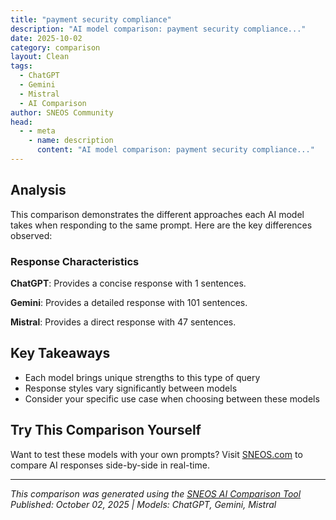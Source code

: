 ```yaml
---
title: "payment security compliance"
description: "AI model comparison: payment security compliance..."
date: 2025-10-02
category: comparison
layout: Clean
tags:
  - ChatGPT
  - Gemini
  - Mistral
  - AI Comparison
author: SNEOS Community
head:
  - - meta
    - name: description
      content: "AI model comparison: payment security compliance..."
---
```


<ChatComparison
  title="payment security compliance"
  prompt="payment security compliance"
  :responses='{"ChatGPT": "Payment security compliance refers to adherence to standards and regulations designed to protect sensitive payment information during processing, storage, and transmission. Organizations involved in payment processing must comply with various regulations and standards to safeguard customer data and prevent fraud.\n\n### Key Standards and Regulations\n\n1. **Payment Card Industry Data Security Standard (PCI DSS)**:\n - The PCI DSS is a set of security standards designed to ensure that all companies that accept, process, store, or transmit credit card information maintain a secure environment.\n - Key requirements of PCI DSS include:\n - Building and maintaining a secure network (firewalls, encryption).\n - Protecting cardholder data.\n - Maintaining a vulnerability management program (regularly updated anti-virus software).\n - Implementing strong access control measures (restricting access to cardholder data).\n - Regularly monitoring and testing networks (tracking and monitoring all access).\n - Maintaining an information security policy.\n\n2. **General Data Protection Regulation (GDPR)**:\n - Although GDPR primarily addresses the protection of personal data in the European Union, it includes specific provisions that affect how payment data is handled when it contains personal information.\n\n3. **Federal Information Security Management Act (FISMA)**:\n - Relevant for U.S. government agencies and associated contractors, FISMA establishes a framework for protecting government information, including payment data.\n\n4. **Gramm-Leach-Bliley Act (GLBA)**:\n - This U.S. law mandates financial institutions to protect consumer financial information, which encompasses payment information.\n\n5. **State Regulations (e.g., CCPA, NY Shield Act)**:\n - Various state laws impose additional requirements on how organizations manage payment information, especially regarding consumer rights and data protection.\n\n### Best Practices for Payment Security Compliance\n\n1. **Data Encryption**:\n - Use strong encryption methods for data at rest and in transit to protect sensitive payment information from unauthorized access.\n\n2. **Access Control**:\n - Implement strict access control policies that limit access to sensitive information based on the principle of least privilege.\n\n3. **Regular Audits and Assessments**:\n - Conduct regular security audits and risk assessments to identify vulnerabilities and ensure compliance with relevant standards.\n\n4. **Employee Training**:\n - Provide regular training to employees about security practices, phishing awareness, and compliance requirements.\n\n5. **Incident Response Plan**:\n - Develop and maintain an incident response plan to quickly address potential breaches or security incidents.\n\n6. **Secure Payment Processing Equipment**:\n - Ensure that all payment terminals and point-of-sale systems are secured, regularly updated, and comply with industry standards.\n\n### Conclusion\n\nCompliance with payment security standards not only protects sensitive customer information but also fosters trust and confidence in payment systems. Organizations must stay informed about the evolving landscape of regulations and standards to achieve ongoing compliance and security.", "Gemini": "Payment security compliance refers to the processes and standards that organizations must follow to protect sensitive payment data, such as credit card numbers, bank account information, and other personal details used in financial transactions. This compliance is crucial for preventing fraud, data breaches, and maintaining customer trust.\n\nHere\u0027s a breakdown of key aspects:\n\n**1. Why is Payment Security Compliance Important?**\n\n* **Protecting Sensitive Data:** The primary goal is to safeguard payment data from unauthorized access, use, disclosure, disruption, modification, or destruction. A breach can be incredibly damaging to customers and the business.\n* **Preventing Fraud:** Strong security measures make it harder for criminals to steal data and commit fraud, reducing financial losses for both the business and its customers.\n* **Maintaining Customer Trust:** Customers are more likely to do business with companies that demonstrate a commitment to protecting their financial information. A data breach can erode customer trust and damage a brand\u0027s reputation.\n* **Legal and Regulatory Requirements:** Many laws and regulations mandate specific security measures for handling payment data. Failure to comply can result in hefty fines, legal action, and restrictions on business operations.\n* **Business Continuity:** A security incident can disrupt business operations, potentially leading to revenue loss and other costs. Strong security practices help ensure business continuity.\n\n**2. Key Regulations and Standards:**\n\n* **PCI DSS (Payment Card Industry Data Security Standard):** This is the most widely recognized and important standard for organizations that handle credit card data. It applies to all merchants and service providers that store, process, or transmit cardholder data. It\u0027s not a law, but card brands (Visa, Mastercard, American Express, etc.) enforce it through contracts with acquiring banks. Non-compliance can lead to fines, increased transaction fees, and even the inability to accept card payments.\n* **GDPR (General Data Protection Regulation):** While primarily focused on general data privacy, GDPR also applies to payment data if it involves personal information of EU residents. It requires organizations to implement appropriate technical and organizational measures to protect personal data, including payment information.\n* **CCPA (California Consumer Privacy Act):** Similar to GDPR, CCPA gives California residents rights over their personal data, which includes payment information.\n* **State-Specific Laws:** Many US states have their own data breach notification laws and other regulations that may impact payment security. Businesses must be aware of the specific laws in the states where they operate.\n* **Other Industry Standards:** Depending on the industry, other standards may be relevant, such as HIPAA (Health Insurance Portability and Accountability Act) for healthcare providers that process patient payments.\n\n**3. Key Components of Payment Security Compliance (Specifically related to PCI DSS):**\n\nThe PCI DSS framework outlines 12 main requirements, grouped into 6 control objectives:\n\n* **Build and Maintain a Secure Network and Systems:**\n * **Requirement 1: Install and maintain a firewall configuration to protect cardholder data.** This involves setting up firewalls to restrict access to systems and networks that handle cardholder data.\n * **Requirement 2: Do not use vendor-supplied defaults for system passwords and other security parameters.** Change default passwords and security settings on all systems and devices to prevent unauthorized access.\n\n* **Protect Cardholder Data:**\n * **Requirement 3: Protect stored cardholder data.** Implement encryption, tokenization, or other methods to protect cardholder data at rest (e.g., on servers, databases, and physical media). Minimize data storage whenever possible.\n * **Requirement 4: Encrypt transmission of cardholder data across open, public networks.** Use strong encryption protocols (e.g., TLS/SSL) to protect cardholder data during transmission over the internet or other public networks.\n\n* **Maintain a Vulnerability Management Program:**\n * **Requirement 5: Protect all systems against malware and regularly update anti-virus software or programs.** Implement and maintain anti-malware software on all systems to detect and prevent malware infections. Keep the software up-to-date with the latest signatures.\n * **Requirement 6: Develop and maintain secure systems and applications.** Regularly update and patch systems and applications to address security vulnerabilities. Implement a vulnerability management program to identify and remediate vulnerabilities.\n\n* **Implement Strong Access Control Measures:**\n * **Requirement 7: Restrict access to cardholder data by business need to know.** Implement access control mechanisms to limit access to cardholder data to only those individuals who require it to perform their job duties.\n * **Requirement 8: Identify and authenticate access to system components.** Use strong authentication methods (e.g., multi-factor authentication) to verify the identity of users accessing systems that handle cardholder data.\n * **Requirement 9: Restrict physical access to cardholder data.** Implement physical security measures to restrict access to buildings, rooms, and equipment that store, process, or transmit cardholder data.\n\n* **Regularly Monitor and Test Networks:**\n * **Requirement 10: Track and monitor all access to network resources and cardholder data.** Implement audit logging to track all access to systems and data. Regularly review audit logs to identify suspicious activity.\n * **Requirement 11: Regularly test security systems and processes.** Conduct regular vulnerability scans, penetration tests, and other security assessments to identify weaknesses in security systems and processes.\n\n* **Maintain an Information Security Policy:**\n * **Requirement 12: Maintain a policy that addresses information security for all personnel.** Develop and maintain a comprehensive information security policy that outlines security procedures and responsibilities for all employees, contractors, and other users. Provide regular security awareness training.\n\n**4. How to Achieve and Maintain Payment Security Compliance:**\n\n* **Assess Your Environment:** Conduct a thorough assessment of your payment processing environment to identify all systems, processes, and locations where cardholder data is stored, processed, or transmitted.\n* **Develop a Compliance Plan:** Based on the assessment, develop a detailed plan that outlines the steps you will take to achieve and maintain compliance with the relevant regulations and standards.\n* **Implement Security Controls:** Implement the security controls outlined in the compliance plan, such as firewalls, encryption, access controls, and anti-malware software.\n* **Document Your Security Policies and Procedures:** Document all security policies and procedures in a clear and concise manner. This documentation should be readily available to all relevant personnel.\n* **Train Your Employees:** Provide regular security awareness training to all employees, contractors, and other users. This training should cover topics such as data security best practices, phishing awareness, and incident response procedures.\n* **Regularly Monitor and Test Your Security Controls:** Regularly monitor and test your security controls to ensure they are working effectively. Conduct vulnerability scans, penetration tests, and other security assessments.\n* **Remediate Any Identified Vulnerabilities:** Promptly remediate any vulnerabilities identified during security assessments.\n* **Maintain Compliance Documentation:** Maintain accurate and up-to-date documentation of your compliance efforts. This documentation will be required for audits and assessments.\n* **Work with Qualified Security Assessors (QSAs):** For PCI DSS compliance, consider working with a QSA to assess your environment and validate your compliance efforts. A QSA can provide expert guidance and help you navigate the complexities of the standard.\n* **Stay Up-to-Date:** Payment security regulations and standards are constantly evolving. Stay informed about the latest changes and update your security practices accordingly.\n\n**5. Technologies and Solutions that Aid in Compliance:**\n\n* **Encryption:** Encrypting data at rest and in transit is crucial. This includes using strong encryption algorithms and proper key management practices.\n* **Tokenization:** Replacing sensitive data with non-sensitive tokens. The actual card number is never stored or transmitted by the merchant.\n* **Firewalls:** Controlling network traffic and preventing unauthorized access.\n* **Intrusion Detection/Prevention Systems (IDS/IPS):** Monitoring network traffic for malicious activity and automatically blocking or mitigating threats.\n* **Vulnerability Scanners:** Identifying security vulnerabilities in systems and applications.\n* **Security Information and Event Management (SIEM) Systems:** Collecting and analyzing security logs to detect suspicious activity and potential security incidents.\n* **Endpoint Protection Platforms (EPP):** Protecting endpoints (e.g., computers, laptops, mobile devices) from malware and other threats.\n* **Access Control Systems:** Restricting access to systems and data based on user roles and permissions.\n* **Multi-Factor Authentication (MFA):** Requiring users to provide multiple forms of authentication to access systems and data.\n* **Payment Gateways:** Using secure payment gateways to process transactions, which often handle PCI DSS compliance on behalf of the merchant.\n* **Cloud Security Solutions:** Utilizing cloud security solutions to protect data and applications in the cloud.\n* **Data Loss Prevention (DLP) Solutions:** Preventing sensitive data from leaving the organization\u0027s control.\n\n**6. Choosing a Payment Processor:**\n\nIf you\u0027re a merchant, carefully select a payment processor that is PCI DSS compliant and offers robust security features. They often take on a significant portion of the compliance burden.\n\n**In Conclusion:**\n\nPayment security compliance is an ongoing process, not a one-time event. It requires a proactive and comprehensive approach to protect sensitive payment data and maintain customer trust. By understanding the key regulations and standards, implementing appropriate security controls, and regularly monitoring and testing your security practices, you can minimize the risk of data breaches and fraud, and ensure the long-term success of your business.\n", "Mistral": "Payment security compliance refers to the adherence to standards and regulations designed to protect sensitive payment information and ensure the security of payment transactions. This is crucial for businesses that handle credit card information, as it helps prevent fraud, data breaches, and other security incidents. Here are some key aspects of payment security compliance:\n\n### 1. **PCI DSS (Payment Card Industry Data Security Standard)**\n - **Overview**: PCI DSS is a set of security standards designed to ensure that all companies that accept, process, store, or transmit credit card information maintain a secure environment.\n - **Requirements**:\n - **Build and Maintain a Secure Network**: Install and maintain a firewall configuration to protect cardholder data. Use vendor-supplied defaults for system passwords and other security parameters.\n - **Protect Cardholder Data**: Protect stored cardholder data. Encrypt transmission of cardholder data across open, public networks.\n - **Maintain a Vulnerability Management Program**: Use and regularly update anti-virus software or programs. Develop and maintain secure systems and applications.\n - **Implement Strong Access Control Measures**: Restrict access to cardholder data by business need-to-know. Assign a unique ID to each person with computer access. Restrict physical access to cardholder data.\n - **Regularly Monitor and Test Networks**: Track and monitor all access to network resources and cardholder data. Regularly test security systems and processes.\n - **Maintain an Information Security Policy**: Maintain a policy that addresses information security for all personnel.\n\n### 2. **GDPR (General Data Protection Regulation)**\n - **Overview**: GDPR is a regulation in EU law on data protection and privacy in the European Union and the European Economic Area. It also addresses the transfer of personal data outside the EU and EEA areas.\n - **Requirements**:\n - **Data Protection Principles**: Lawfulness, fairness, and transparency; purpose limitation; data minimization; accuracy; storage limitation; integrity and confidentiality.\n - **Rights of Individuals**: Right to be informed, right of access, right to rectification, right to erasure, right to restrict processing, right to data portability, right to object, rights related to automated decision-making and profiling.\n - **Accountability and Governance**: Implement appropriate technical and organizational measures to ensure and demonstrate compliance.\n\n### 3. **PSD2 (Payment Services Directive 2)**\n - **Overview**: PSD2 is an EU directive that aims to increase competition and participation in the payments industry from non-banks and to create a level playing field by harmonizing consumer protection and the rights and obligations for payment providers and users.\n - **Requirements**:\n - **Strong Customer Authentication (SCA)**: Requires additional authentication steps for online payments.\n - **Open Banking**: Allows third-party providers to access bank accounts with the account holder\u0027s consent.\n\n### 4. **EMV (Europay, Mastercard, and Visa)**\n - **Overview**: EMV is a global standard for credit and debit payment cards based on chip card technology.\n - **Requirements**:\n - **Chip and PIN**: Ensures that the cardholder\u0027s identity is verified through a PIN rather than a signature.\n - **Contactless Payments**: Supports contactless transactions for faster and more secure payments.\n\n### 5. **Other Regulations and Standards**\n - **HIPAA (Health Insurance Portability and Accountability Act)**: For healthcare organizations handling payment information.\n - **SOX (Sarbanes-Oxley Act)**: For publicly traded companies to ensure accurate financial reporting.\n - **FISMA (Federal Information Security Management Act)**: For federal agencies and contractors to protect government information.\n\n### Best Practices for Payment Security Compliance\n1. **Regular Audits and Assessments**: Conduct regular security audits and vulnerability assessments.\n2. **Employee Training**: Ensure that all employees are trained on security best practices and compliance requirements.\n3. **Encryption**: Use encryption for data at rest and in transit.\n4. **Access Controls**: Implement strict access controls to limit who can access sensitive data.\n5. **Incident Response Plan**: Have a well-defined incident response plan to handle security breaches.\n6. **Third-Party Management**: Ensure that third-party vendors and service providers also comply with relevant security standards.\n\nBy adhering to these standards and best practices, businesses can significantly reduce the risk of data breaches and ensure the security of payment transactions."}' 
  published-date="12:02"
/>

## Analysis

This comparison demonstrates the different approaches each AI model takes when responding to the same prompt. Here are the key differences observed:

### Response Characteristics

**ChatGPT**: Provides a concise response with 1 sentences. 

**Gemini**: Provides a detailed response with 101 sentences. 

**Mistral**: Provides a direct response with 47 sentences. 

## Key Takeaways

- Each model brings unique strengths to this type of query
- Response styles vary significantly between models
- Consider your specific use case when choosing between these models

## Try This Comparison Yourself

Want to test these models with your own prompts? Visit [SNEOS.com](https://sneos.com) to compare AI responses side-by-side in real-time.

---

*This comparison was generated using the [SNEOS AI Comparison Tool](https://sneos.com)*
*Published: October 02, 2025 | Models: ChatGPT, Gemini, Mistral*
